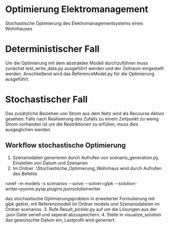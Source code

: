 # Optimierung Elektromanagement
Stochastische Optimierung des Elektromanagementsystems eines Wohnhauses

# Deterministischer Fall
Um die Optimierung mit dem abstrakten Modell durchzuführen muss zunächst
test_write_data.py ausgeführt werden und der Zeitraum eingestellt werden.
Anschließend wird das ReferenceModel.py für die Optimierung ausgeführt.

# Stochastischer Fall
Das zusätzliche Beziehen von Strom aus dem Netz wird als Recourse Aktion gesehen:
Falls nach Realisierung des Zufalls zu einem Zeitpunkt zu wenig Strom vorhanden 
ist um die Restriktionen zu erfüllen, muss dies ausgeglichen werden.

## Workflow stochastische Optimierung
1. Szenariodaten generieren durch Aufrufen von scenario_generation.py, Einstellen von Datum und Szenarien
2. Im Ordner .\Stochastische_Optimierung_Wohnhaus  wird durch Aufrufen des Befehls
<p>runef -m models -s scenarios --solve --solver=glpk --solution-writer=pyomo.pysp.plugins.jsonsolutionwriter</p>
das stochastische Optimierungsproblem in erweiterter Formulierung mit glpk gelöst, mit Referenzmodell im Ordner models und
Szenariodateien im Ordner scenarios.
3. Rufe Result_pickler.py auf um die Lösungen aus der .json Datei seriell und seperat abzuspeichern.
4. Stelle in visualize_solution das gewünschte Datum ein, Lastprofil wird generiert. 
